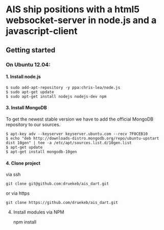 # AIS ship positions with a html5 websocket-server in node.js and a javascript-client

## Getting started

### On Ubuntu 12.04:

#### 1. Install node.js

    $ sudo add-apt-repository -y ppa:chris-lea/node.js
    $ sudo apt-get update 
    $ sudo apt-get install nodejs nodejs-dev npm

#### 3. Install MongoDB

To get the newest stable version we have to add the official MongoDB repository to our sources.
    
    $ apt-key adv --keyserver keyserver.ubuntu.com --recv 7F0CEB10
    $ echo "deb http://downloads-distro.mongodb.org/repo/ubuntu-upstart dist 10gen" | tee -a /etc/apt/sources.list.d/10gen.list
    $ apt-get update
    $ apt-get install mongodb-10gen

#### 4. Clone project

  via ssh

    git clone git@github.com:druekeb/ais_dart.git

  or via https

    git clone https://github.com/druekeb/ais_dart.git

4. Install modules via NPM

    npm install

